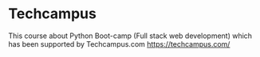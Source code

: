 # Techcampus
This course about Python Boot-camp (Full stack web development) which has been supported by Techcampus.com
https://techcampus.com/


